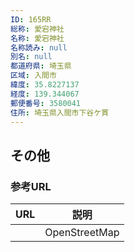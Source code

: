 ```yaml
---
ID: 165RR
総称: 愛宕神社
名称: 愛宕神社
名称読み: null
別名: null
都道府県: 埼玉県
区域: 入間市
緯度: 35.8227137
経度: 139.344067
郵便番号: 3580041
住所: 埼玉県入間市下谷ケ貫
---
```


## その他

### 参考URL

| URL | 説明          |
| --- | ------------- |
|     | OpenStreetMap |
